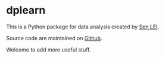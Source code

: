# dplearn

This is a Python package for data analysis created by [Sen LEI](https://listen180.github.io/LEI-Sen/). 

Source code are maintained on [Github](https://github.com/Dual-Points/dplearn/). 

Welcome to add more useful stuff. 

